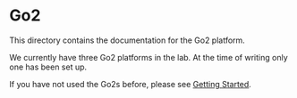 # Go2

This directory contains the documentation for the Go2 platform.

We currently have three Go2 platforms in the lab. At the time of writing only one has been set up.

If you have not used the Go2s before, please see [Getting Started](getting_started.md).

